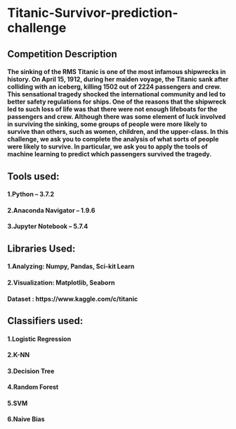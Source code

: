<h1>Titanic-Survivor-prediction-challenge</h1>

<h2>Competition Description</h2>

<h4>The sinking of the RMS Titanic is one of the most infamous shipwrecks in history.  
On April 15, 1912, during her maiden voyage, the Titanic sank after colliding with an
iceberg, killing 1502 out of 2224 passengers and crew. This sensational tragedy shocked
the international community and led to better safety regulations for ships.
One of the reasons that the shipwreck led to such loss of life was that there were not
enough lifeboats for the passengers and crew. Although there was some element of luck 
involved in surviving the sinking, some groups of people were more likely to survive than
others, such as women, children, and the upper-class.
In this challenge, we ask you to complete the analysis of what sorts of people were likely
to survive. In particular, we ask you to apply the tools of machine learning to predict
which passengers survived the tragedy.</h4>

<h2>Tools used:</h2>

<h4>1.Python – 3.7.2</h4>
<h4>2.Anaconda Navigator – 1.9.6</h4>
<h4>3.Jupyter Notebook – 5.7.4</h4>

<h2>Libraries Used:</h2>
<h4> 1.Analyzing: Numpy, Pandas, Sci-kit Learn</h4>
<h4> 2.Visualization: Matplotlib, Seaborn</h4>

<h4>Dataset : https://www.kaggle.com/c/titanic</h4>

<h2>Classifiers used:</h2>

<h4>1.Logistic Regression</h4>
<h4>2.K-NN</h4>
<h4>3.Decision Tree</h4>
<h4>4.Random Forest</h4>
<h4>5.SVM</h4>
<h4>6.Naive Bias</h4>
